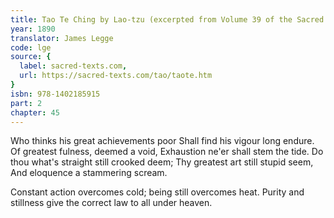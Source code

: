 ```yaml
---
title: Tao Te Ching by Lao-tzu (excerpted from Volume 39 of the Sacred Books of the East.)
year: 1890
translator: James Legge
code: lge
source: {
  label: sacred-texts.com,
  url: https://sacred-texts.com/tao/taote.htm
}
isbn: 978-1402185915
part: 2
chapter: 45
---
```

Who thinks his great achievements poor 
Shall find his vigour long endure. 
Of greatest fulness, deemed a void, 
Exhaustion ne'er shall stem the tide. 
Do thou what's straight still crooked deem; 
Thy greatest art still stupid seem, 
And eloquence a stammering scream. 

Constant action overcomes cold; being still overcomes heat. Purity and stillness give the correct law to all under heaven.